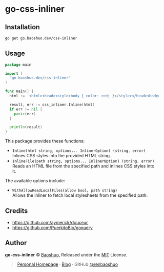 # go-css-inliner

## Installation

```bash
go get go.baoshuo.dev/css-inliner
```

## Usage

```go
package main

import (
  "go.baoshuo.dev/css-inliner"
)

func main() {
  html := `<html><head><style>body { color: red; }</style></head><body>Hello World</body></html>`

  result, err := css_inliner.Inline(html)
  if err != nil {
    panic(err)
  }

  println(result)
}
```

This package provides these functions:

- `Inline(html string, options... InlinerOption) (string, error)`<br />
  Inlines CSS styles into the provided HTML string.
- `InlineFile(path string, options... InlinerOption) (string, error)`<br />
  Reads an HTML file from the specified path and inlines CSS styles into it.

The available options include:

- `WithAllowReadLocalFiles(allow bool, path string)`<br />
  Allows the inliner to fetch local stylesheets from the specified path.

## Credits

- https://github.com/aymerick/douceur
- https://github.com/PuerkitoBio/goquery

## Author

**go-css-inliner** © [Baoshuo](https://baoshuo.ren), Released under the [MIT](./LICENSE) License.

> [Personal Homepage](https://baoshuo.ren) · [Blog](https://blog.baoshuo.ren) · GitHub [@renbaoshuo](https://github.com/renbaoshuo)
